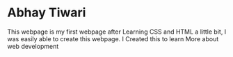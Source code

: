# Abhay Tiwari 
This webpage is my first webpage after Learning CSS and HTML a little bit, I was easily able to create this webpage.
I Created this to learn More about web development
